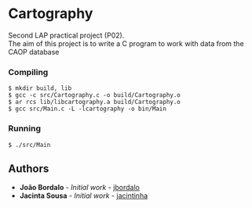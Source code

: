 # Cartography

Second LAP practical project (P02).
<br>The aim of this project is to write a C program to work with data from the CAOP database

### Compiling
```
$ mkdir build, lib
$ gcc -c src/Cartography.c -o build/Cartography.o
$ ar rcs lib/libcartography.a build/Cartography.o
$ gcc src/Main.c -L -lcartography -o bin/Main
```

### Running

```
$ ./src/Main
```

## Authors

* **João Bordalo** - *Initial work* - [jbordalo](https://github.com/jbordalo)
* **Jacinta Sousa** - *Initial work* - [jacintinha](https://github.com/jacintinha)


